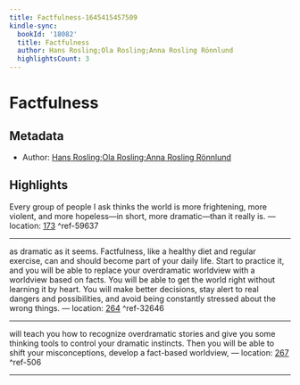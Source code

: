 ```yaml
---
title: Factfulness-1645415457509
kindle-sync:
  bookId: '18082'
  title: Factfulness
  author: Hans Rosling;Ola Rosling;Anna Rosling Rönnlund
  highlightsCount: 3
---
```

# Factfulness
## Metadata
* Author: [Hans Rosling;Ola Rosling;Anna Rosling Rönnlund](None)

## Highlights
Every group of people I ask thinks the world is more frightening, more violent, and more hopeless—in short, more dramatic—than it really is. — location: [173]() ^ref-59637

---
as dramatic as it seems. Factfulness, like a healthy diet and regular exercise, can and should become part of your daily life. Start to practice it, and you will be able to replace your overdramatic worldview with a worldview based on facts. You will be able to get the world right without learning it by heart. You will make better decisions, stay alert to real dangers and possibilities, and avoid being constantly stressed about the wrong things. — location: [264]() ^ref-32646

---
will teach you how to recognize overdramatic stories and give you some thinking tools to control your dramatic instincts. Then you will be able to shift your misconceptions, develop a fact-based worldview, — location: [267]() ^ref-506

---
